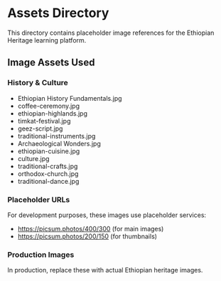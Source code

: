 # Assets Directory

This directory contains placeholder image references for the Ethiopian Heritage learning platform.

## Image Assets Used

### History & Culture
- Ethiopian History Fundamentals.jpg
- coffee-ceremony.jpg
- ethiopian-highlands.jpg
- timkat-festival.jpg
- geez-script.jpg
- traditional-instruments.jpg
- Archaeological Wonders.jpg
- ethiopian-cuisine.jpg
- culture.jpg
- traditional-crafts.jpg
- orthodox-church.jpg
- traditional-dance.jpg

### Placeholder URLs
For development purposes, these images use placeholder services:
- https://picsum.photos/400/300 (for main images)
- https://picsum.photos/200/150 (for thumbnails)

### Production Images
In production, replace these with actual Ethiopian heritage images.
